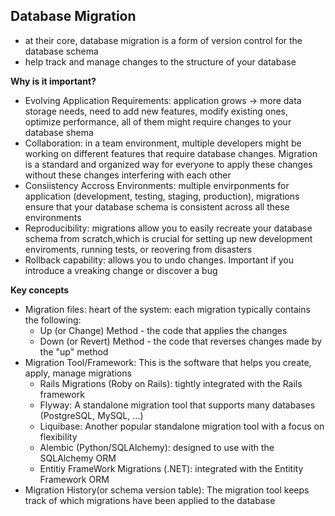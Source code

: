 <h2>Database Migration</h2>

- at their core, database migration is a form of version control for the database schema
- help track and manage changes to the structure of your database

**Why is it important?**
- Evolving Application Requirements: application grows -> more data storage needs, need to add new features, modify existing ones, optimize performance, all of them might require changes to your database shema 
- Collaboration: in a team environment, multiple developers might be working on different features that require database changes. Migration is a standard and organized way for everyone to apply these changes without these changes interfering with each other
- Consiistency Accross Environments: multiple envirponments for application (development, testing, staging, production), migrations ensure that your database schema is consistent across all these environments
- Reproducibility: migrations allow you to easily recreate your database schema from scratch,which is crucial for setting up new development enviroments, running tests, or reovering from disasters
- Rollback capability: allows you to undo changes. Important if you introduce a vreaking change or discover a bug

**Key concepts**
- Migration files: heart of the system: each migration typically contains the following:
    - Up (or Change) Method - the code that applies the changes
    - Down (or Revert) Method - the code that reverses changes made by the "up" method
- Migration Tool/Framework: This is the software that helps you create, apply, manage migrations
    - Rails Migrations (Roby on Rails): tightly integrated with the Rails framework
    - Flyway: A standalone migration tool that supports many databases (PostgreSQL, MySQL, ...)
    - Liquibase: Another popular standalone migration tool with a focus on flexibility
    - Alembic (Python/SQLAlchemy): designed to use with the SQLAlchemy ORM
    - Entitiy FrameWork Migrations (.NET): integrated with the Entitity Framework ORM
- Migration History(or schema version table): The migration tool keeps track of which migrations have been applied to the database